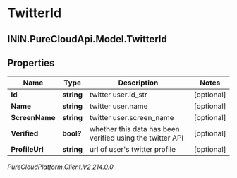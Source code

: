 # TwitterId

## ININ.PureCloudApi.Model.TwitterId

## Properties

|Name | Type | Description | Notes|
|------------ | ------------- | ------------- | -------------|
| **Id** | **string** | twitter user.id_str | [optional] |
| **Name** | **string** | twitter user.name | [optional] |
| **ScreenName** | **string** | twitter user.screen_name | [optional] |
| **Verified** | **bool?** | whether this data has been verified using the twitter API | [optional] |
| **ProfileUrl** | **string** | url of user&#39;s twitter profile | [optional] |



_PureCloudPlatform.Client.V2 214.0.0_
